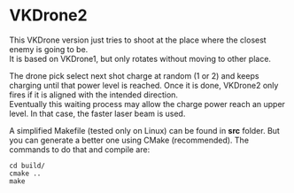 # VKDrone2

This VKDrone version just tries to shoot at the place where the closest enemy is
going to be. <br>
It is based on VKDrone1, but only rotates without moving to other place.

The drone pick select next shot charge at random (1 or 2) and keeps charging
until that power level is reached. Once it is done, VKDrone2 only fires if it is
aligned with the intended direction. <br>
Eventually this waiting process may allow the charge power reach an upper level.
In that case, the faster laser beam is used.

A simplified Makefile (tested only on Linux) can be found in **src** folder. But
you can generate a better one using CMake (recommended). The commands to do that
and compile are:
```
cd build/
cmake ..
make
```
